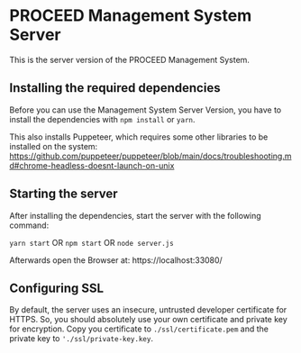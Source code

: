 # PROCEED Management System Server

This is the server version of the PROCEED Management System.

## Installing the required dependencies

Before you can use the Management System Server Version, you have to install the dependencies with `npm install` or `yarn`.

This also installs Puppeteer, which requires some other libraries to be installed on the system: https://github.com/puppeteer/puppeteer/blob/main/docs/troubleshooting.md#chrome-headless-doesnt-launch-on-unix

## Starting the server

After installing the dependencies, start the server with the following command:

`yarn start` OR `npm start` OR `node server.js`

Afterwards open the Browser at: https://localhost:33080/

## Configuring SSL

By default, the server uses an insecure, untrusted developer certificate for HTTPS. So, you should absolutely use your own certificate and private key for encryption. Copy you certificate to `./ssl/certificate.pem` and the private key to `'./ssl/private-key.key`.
